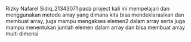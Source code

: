Rizky Nafarel Sidiq_21343071 pada project kali ini mempelajari dan menggunakan metode array yang dimana kita bisa mendeklarasikan dan membuat array, juga mampu mengakses elemen2 dalam array serta juga mampu menentukan jumlah elemen dalam array dan bisa membuat array multi dimensi
